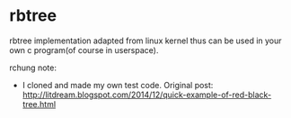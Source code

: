 rbtree
======

rbtree implementation adapted from linux kernel thus can be used in your own c program(of course in userspace).

rchung note:
  - I cloned and made my own test code.  Original post:  http://litdream.blogspot.com/2014/12/quick-example-of-red-black-tree.html

